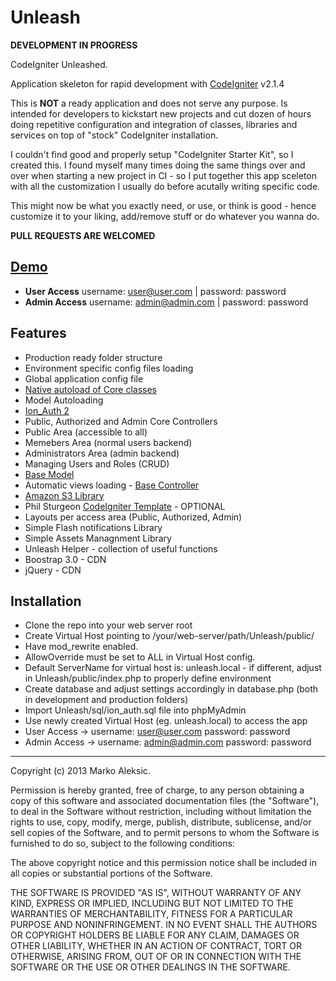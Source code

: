 Unleash
=======

**DEVELOPMENT IN PROGRESS**

CodeIgniter Unleashed.

Application skeleton for rapid development with [CodeIgniter](http://ellislab.com/codeigniter) v2.1.4


This is **NOT** a ready application and does not serve any purpose.
Is intended for developers to kickstart new projects and cut dozen of hours doing repetitive configuration and integration of classes, libraries and services on top of "stock" CodeIgniter installation.


I couldn't find good and properly setup "CodeIgniter Starter Kit", so I created
this. I found myself many times doing the same things over and over when starting a new
project in CI - so I put together this app sceleton with all the customization I usually do before acutally writing specific code.

This might now be what you exactly need, or use, or think is good - hence customize it to your liking, add/remove stuff or do
whatever you wanna do.

**PULL REQUESTS ARE WELCOMED**

## [Demo](http://unleash.markoaleksic.com/)

* **User Access** username: user@user.com | password: password
* **Admin Access** username: admin@admin.com | password: password

## Features

* Production ready folder structure
* Environment specific config files loading
* Global application config file
* [Native autoload of Core classes](http://philsturgeon.co.uk/blog/2010/02/CodeIgniter-Base-Classes-Keeping-it-DRY)
* Model Autoloading
* [Ion_Auth 2](https://github.com/benedmunds/CodeIgniter-Ion-Auth)
* Public, Authorized and Admin Core Controllers
* Public Area (accessible to all)
* Memebers Area (normal users backend)
* Administrators Area (admin backend)
* Managing Users and Roles (CRUD)
* [Base Model](https://github.com/jamierumbelow/codeigniter-base-model)
* Automatic views loading - [Base Controller](https://github.com/jamierumbelow/codeigniter-base-controller)
* [Amazon S3 Library](https://github.com/psugand/CodeIgniter-S3)
* Phil Sturgeon [CodeIgniter Template](https://github.com/philsturgeon/codeigniter-template) - OPTIONAL
* Layouts per access area (Public, Authorized, Admin)
* Simple Flash notifications Library
* Simple Assets Managnment Library
* Unleash Helper - collection of useful functions
* Boostrap 3.0 - CDN
* jQuery - CDN

## Installation

* Clone the repo into your web server root
* Create Virtual Host pointing to /your/web-server/path/Unleash/public/
* Have mod_rewrite enabled.
* AllowOverride must be set to ALL in Virtual Host config.
* Default ServerName for virtual host is: unleash.local - if different, adjust in Unleash/public/index.php to
properly define environment
* Create database and adjust settings accordingly in database.php (both in development and production folders)
* Import Unleash/sql/ion_auth.sql file into phpMyAdmin
* Use newly created Virtual Host (eg. unleash.local) to access the app
* User Access -> username: user@user.com password: password
* Admin Access -> username: admin@admin.com password: password

****

Copyright (c) 2013 Marko Aleksic.

Permission is hereby granted, free of charge, to any person obtaining a copy
of this software and associated documentation files (the "Software"), to deal
in the Software without restriction, including without limitation the rights
to use, copy, modify, merge, publish, distribute, sublicense, and/or sell
copies of the Software, and to permit persons to whom the Software is
furnished to do so, subject to the following conditions:

The above copyright notice and this permission notice shall be included in
all copies or substantial portions of the Software.

THE SOFTWARE IS PROVIDED "AS IS", WITHOUT WARRANTY OF ANY KIND, EXPRESS OR
IMPLIED, INCLUDING BUT NOT LIMITED TO THE WARRANTIES OF MERCHANTABILITY,
FITNESS FOR A PARTICULAR PURPOSE AND NONINFRINGEMENT. IN NO EVENT SHALL THE
AUTHORS OR COPYRIGHT HOLDERS BE LIABLE FOR ANY CLAIM, DAMAGES OR OTHER
LIABILITY, WHETHER IN AN ACTION OF CONTRACT, TORT OR OTHERWISE, ARISING FROM,
OUT OF OR IN CONNECTION WITH THE SOFTWARE OR THE USE OR OTHER DEALINGS IN
THE SOFTWARE.
